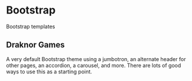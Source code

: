 # Bootstrap
Bootstrap templates

## Draknor Games
A very default Bootstrap theme using a jumbotron, an alternate header for other
pages, an accordion, a carousel, and more. There are lots of good ways to use
this as a starting point.

